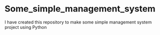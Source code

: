 # Some_simple_management_system
I have created this repository to make some simple management system project using Python
